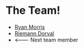 # The Team!

* [Ryan Morris](./ryan-morris.md)
* [Riemann Dorval](./riemanndorval.md)
* <--- Next team member